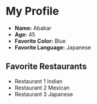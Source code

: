# My Profile

- **Name:** Abakar
- **Age:** 45
- **Favorite Color:** Blue
- **Favorite Language:** Japanese

## Favorite Restaurants
- Restaurant 1 Indian
- Restaurant 2 Mexican
- Restaurant 3 Japanese

